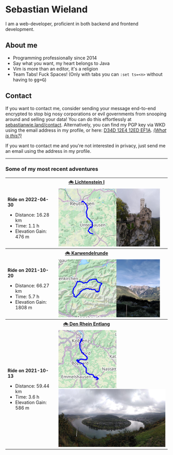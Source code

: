 # Sebastian Wieland

I am a web-developer, proficient in both backend and frontend development.

## About me

- Programming professionally since 2014
- Say what you want, my heart belongs to Java
- Vim is more than an editor, it's a religion
- Team Tabs! Fuck Spaces! (Only with tabs you can `:set ts=<n>` without having
  to <kbd>g</kbd><kbd>g</kbd><kbd>=</kbd><kbd>G</kbd>)

## Contact

If you want to contact me, consider sending your message end-to-end encrypted
to stop big nosy corporations or evil governments from snooping around and
selling your data! You can do this effortlessly at
[sebastianwie.land/contact](https://sebastianwie.land/contact). Alternatively,
you can find my PGP key via WKD using the email address in my profile, or here:
[D34D 12E4 12ED EF1A](https://sebastianwie.land/pgp-pubkey.asc). _[(What is
this?)](https://ssd.eff.org/en/module/deep-dive-end-end-encryption-how-do-public-key-encryption-systems-work)_

If you want to contact me and you're not interested in privacy, just send me an
email using the address in my profile.

---

### Some of my most recent adventures

<table><tr>
<th colspan="2">
<a href="https://www.strava.com/activities/7063983700">
🚲 Lichtenstein I
</a>
</th>
</tr><tr>
<td>

**Ride on 2022-04-30**

- Distance: 16.28 km
- Time: 1.1 h
- Elevation Gain: 476 m
</td>
<td>
<a href="assets/7063983700-map-large.png?raw=true"><img src="assets/7063983700-map.png" alt="Map"></a><a href="assets/7063983700-photo.jpg?raw=true"><img src="assets/7063983700-photo.jpg" alt="Activity Photo" height="180"></a>
</td>
</tr><tr>
<th colspan="2">
<a href="https://www.strava.com/activities/6141039127">
🚲 Karwendelrunde
</a>
</th>
</tr><tr>
<td>

**Ride on 2021-10-20**

- Distance: 66.27 km
- Time: 5.7 h
- Elevation Gain: 1808 m
</td>
<td>
<a href="assets/6141039127-map-large.png?raw=true"><img src="assets/6141039127-map.png" alt="Map"></a><a href="assets/6141039127-photo.jpg?raw=true"><img src="assets/6141039127-photo.jpg" alt="Activity Photo" height="180"></a>
</td>
</tr><tr>
<th colspan="2">
<a href="https://www.strava.com/activities/6106842763">
🚲 Den Rhein Entlang
</a>
</th>
</tr><tr>
<td>

**Ride on 2021-10-13**

- Distance: 59.44 km
- Time: 3.6 h
- Elevation Gain: 586 m
</td>
<td>
<a href="assets/6106842763-map-large.png?raw=true"><img src="assets/6106842763-map.png" alt="Map"></a><a href="assets/6106842763-photo.jpg?raw=true"><img src="assets/6106842763-photo.jpg" alt="Activity Photo" height="180"></a>
</td>
</tr></table>